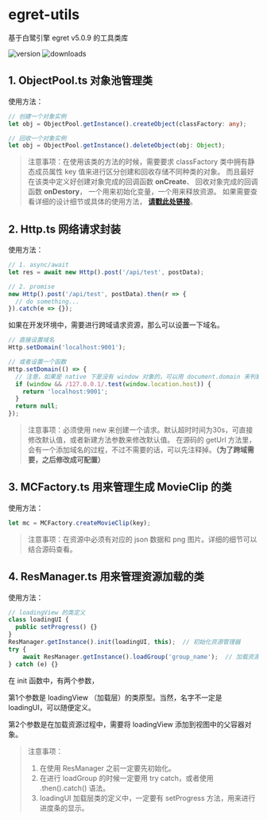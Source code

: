 # egret-utils
基于白鹭引擎 egret v5.0.9 的工具类库

<p>
  <span>
    <img src="https://img.shields.io/badge/version-1.0.6-green.svg" alt="version">
  </span>
  <span>
    <img src="https://img.shields.io/badge/downloads-7k-blue.svg" alt="downloads">
  </span>
</p>





## 1. ObjectPool.ts 对象池管理类
使用方法：

```typescript
// 创建一个对象实例
let obj = ObjectPool.getInstance().createObject(classFactory: any);

// 回收一个对象实例
let obj = ObjectPool.getInstance().deleteObject(obj: Object);
```

> 注意事项：在使用该类的方法的时候，需要要求 classFactory 类中拥有静态成员属性 key 值来进行区分创建和回收存储不同种类的对象。
> 而且最好在该类中定义好创建对象完成的回调函数 **onCreate**、
> 回收对象完成的回调函数 **onDestory**，
> 一个用来初始化变量，一个用来释放资源。
> 如果需要查看详细的设计细节或具体的使用方法，
> [**请戳此处链接**](http://a8ccce0e.wiz03.com/share/s/2EPcUe16jknd21LCSr0jir5o1Uo2SA2TUQKH2PyOcZ0XXImI)。





## 2. Http.ts 网络请求封装
使用方法：

```typescript
// 1. async/await
let res = await new Http().post('/api/test', postData);

// 2. promise
new Http().post('/api/test', postData).then(r => {
  // do something...
}).catch(e => {});
```

如果在开发环境中，需要进行跨域请求资源，那么可以设置一下域名。

```typescript
// 直接设置域名
Http.setDomain('localhost:9001');

// 或者设置一个函数
Http.setDomain(() => {
  // 注意，如果是 native 下是没有 window 对象的，可以用 document.domain 来判断。
  if (window && /127.0.0.1/.test(window.location.host)) {
    return 'localhost:9001';
  }
  return null;
});
```

> 注意事项：必须使用 new 来创建一个请求。默认超时时间为30s，可直接修改默认值，或者新建方法参数来修改默认值。
> 在源码的 getUrl 方法里，会有一个添加域名的过程，不过不需要的话，可以先注释掉。**（为了跨域需要，之后修改成可配置）**





## 3. MCFactory.ts 用来管理生成 MovieClip 的类
使用方法：

```typescript
let mc = MCFactory.createMovieClip(key);
```

> 注意事项：在资源中必须有对应的 json 数据和 png 图片。详细的细节可以结合源码查看。





## 4. ResManager.ts 用来管理资源加载的类
使用方法：

```typescript
// loadingView 的类定义
class loadingUI {
  public setProgress() {}
}
ResManager.getInstance().init(loadingUI, this);  // 初始化资源管理器
try {
    await ResManager.getInstance().loadGroup('group_name');  // 加载资源
} catch (e) {}
```

在 init 函数中，有两个参数，

第1个参数是 loadingView （加载层）的类原型。当然，名字不一定是 loadingUI，可以随便定义。

第2个参数是在加载资源过程中，需要将 loadingView 添加到视图中的父容器对象。

> 注意事项：
> 1. 在使用 ResManager 之前一定要先初始化。
> 2. 在进行 loadGroup 的时候一定要用 try catch，或者使用 .then().catch() 语法。
> 3. loadingUI 加载层类的定义中，一定要有 setProgress 方法，用来进行进度条的显示。










